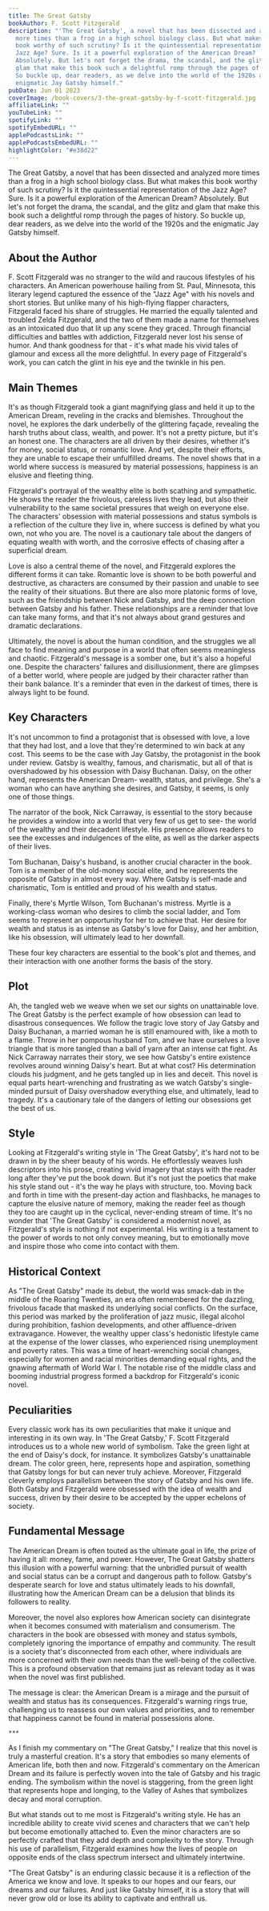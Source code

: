 ```yaml
---
title: The Great Gatsby
bookAuthor: F. Scott Fitzgerald
description: "'The Great Gatsby', a novel that has been dissected and analyzed
  more times than a frog in a high school biology class. But what makes this
  book worthy of such scrutiny? Is it the quintessential representation of the
  Jazz Age? Sure. Is it a powerful exploration of the American Dream?
  Absolutely. But let's not forget the drama, the scandal, and the glitz and
  glam that make this book such a delightful romp through the pages of history.
  So buckle up, dear readers, as we delve into the world of the 1920s and the
  enigmatic Jay Gatsby himself."
pubDate: Jun 01 2023
coverImage: /book-covers/3-the-great-gatsby-by-f-scott-fitzgerald.jpg
affiliateLink: ""
youTubeLink: ""
spotifyLink: ""
spotifyEmbedURL: ""
applePodcastsLink: ""
applePodcastsEmbedURL: ""
highlightColor: "#e38d22"
---
```


The Great Gatsby, a novel that has been dissected and analyzed more times than a frog in a high school biology class. But what makes this book worthy of such scrutiny? Is it the quintessential representation of the Jazz Age? Sure. Is it a powerful exploration of the American Dream? Absolutely. But let's not forget the drama, the scandal, and the glitz and glam that make this book such a delightful romp through the pages of history. So buckle up, dear readers, as we delve into the world of the 1920s and the enigmatic Jay Gatsby himself.

## About the Author

F. Scott Fitzgerald was no stranger to the wild and raucous lifestyles of his characters. An American powerhouse hailing from St. Paul, Minnesota, this literary legend captured the essence of the "Jazz Age" with his novels and short stories. But unlike many of his high-flying flapper characters, Fitzgerald faced his share of struggles. He married the equally talented and troubled Zelda Fitzgerald, and the two of them made a name for themselves as an intoxicated duo that lit up any scene they graced. Through financial difficulties and battles with addiction, Fitzgerald never lost his sense of humor. And thank goodness for that - it's what made his vivid tales of glamour and excess all the more delightful. In every page of Fitzgerald's work, you can catch the glint in his eye and the twinkle in his pen.

## Main Themes

It's as though Fitzgerald took a giant magnifying glass and held it up to the American Dream, reveling in the cracks and blemishes. Throughout the novel, he explores the dark underbelly of the glittering façade, revealing the harsh truths about class, wealth, and power. It's not a pretty picture, but it's an honest one. The characters are all driven by their desires, whether it's for money, social status, or romantic love. And yet, despite their efforts, they are unable to escape their unfulfilled dreams. The novel shows that in a world where success is measured by material possessions, happiness is an elusive and fleeting thing.

Fitzgerald's portrayal of the wealthy elite is both scathing and sympathetic. He shows the reader the frivolous, careless lives they lead, but also their vulnerability to the same societal pressures that weigh on everyone else. The characters' obsession with material possessions and status symbols is a reflection of the culture they live in, where success is defined by what you own, not who you are. The novel is a cautionary tale about the dangers of equating wealth with worth, and the corrosive effects of chasing after a superficial dream.

Love is also a central theme of the novel, and Fitzgerald explores the different forms it can take. Romantic love is shown to be both powerful and destructive, as characters are consumed by their passion and unable to see the reality of their situations. But there are also more platonic forms of love, such as the friendship between Nick and Gatsby, and the deep connection between Gatsby and his father. These relationships are a reminder that love can take many forms, and that it's not always about grand gestures and dramatic declarations.

Ultimately, the novel is about the human condition, and the struggles we all face to find meaning and purpose in a world that often seems meaningless and chaotic. Fitzgerald's message is a somber one, but it's also a hopeful one. Despite the characters' failures and disillusionment, there are glimpses of a better world, where people are judged by their character rather than their bank balance. It's a reminder that even in the darkest of times, there is always light to be found.

## Key Characters

It's not uncommon to find a protagonist that is obsessed with love, a love that they had lost, and a love that they're determined to win back at any cost. This seems to be the case with Jay Gatsby, the protagonist in the book under review. Gatsby is wealthy, famous, and charismatic, but all of that is overshadowed by his obsession with Daisy Buchanan. Daisy, on the other hand, represents the American Dream- wealth, status, and privilege. She's a woman who can have anything she desires, and Gatsby, it seems, is only one of those things. 

The narrator of the book, Nick Carraway, is essential to the story because he provides a window into a world that very few of us get to see- the world of the wealthy and their decadent lifestyle. His presence allows readers to see the excesses and indulgences of the elite, as well as the darker aspects of their lives. 

Tom Buchanan, Daisy's husband, is another crucial character in the book. Tom is a member of the old-money social elite, and he represents the opposite of Gatsby in almost every way. Where Gatsby is self-made and charismatic, Tom is entitled and proud of his wealth and status. 

Finally, there's Myrtle Wilson, Tom Buchanan's mistress. Myrtle is a working-class woman who desires to climb the social ladder, and Tom seems to represent an opportunity for her to achieve that. Her desire for wealth and status is as intense as Gatsby's love for Daisy, and her ambition, like his obsession, will ultimately lead to her downfall. 

These four key characters are essential to the book's plot and themes, and their interaction with one another forms the basis of the story.

## Plot

Ah, the tangled web we weave when we set our sights on unattainable love. The Great Gatsby is the perfect example of how obsession can lead to disastrous consequences. We follow the tragic love story of Jay Gatsby and Daisy Buchanan, a married woman he is still enamoured with, like a moth to a flame. Throw in her pompous husband Tom, and we have ourselves a love triangle that is more tangled than a ball of yarn after an intense cat fight. As Nick Carraway narrates their story, we see how Gatsby's entire existence revolves around winning Daisy's heart. But at what cost? His determination clouds his judgment, and he gets tangled up in lies and deceit. This novel is equal parts heart-wrenching and frustrating as we watch Gatsby's single-minded pursuit of Daisy overshadow everything else, and ultimately, lead to tragedy. It's a cautionary tale of the dangers of letting our obsessions get the best of us.

## Style

Looking at Fitzgerald's writing style in 'The Great Gatsby', it's hard not to be drawn in by the sheer beauty of his words. He effortlessly weaves lush descriptors into his prose, creating vivid imagery that stays with the reader long after they've put the book down. But it's not just the poetics that make his style stand out - it's the way he plays with structure, too. Moving back and forth in time with the present-day action and flashbacks, he manages to capture the elusive nature of memory, making the reader feel as though they too are caught up in the cyclical, never-ending stream of time. It's no wonder that 'The Great Gatsby' is considered a modernist novel, as Fitzgerald's style is nothing if not experimental. His writing is a testament to the power of words to not only convey meaning, but to emotionally move and inspire those who come into contact with them.

## Historical Context

As "The Great Gatsby" made its debut, the world was smack-dab in the middle of the Roaring Twenties, an era often remembered for the dazzling, frivolous facade that masked its underlying social conflicts. On the surface, this period was marked by the proliferation of jazz music, illegal alcohol during prohibition, fashion developments, and other affluence-driven extravagance. However, the wealthy upper class's hedonistic lifestyle came at the expense of the lower classes, who experienced rising unemployment and poverty rates. This was a time of heart-wrenching social changes, especially for women and racial minorities demanding equal rights, and the gnawing aftermath of World War I. The notable rise of the middle class and booming industrial progress formed a backdrop for Fitzgerald's iconic novel.

## Peculiarities

Every classic work has its own peculiarities that make it unique and interesting in its own way. In 'The Great Gatsby,' F. Scott Fitzgerald introduces us to a whole new world of symbolism. Take the green light at the end of Daisy's dock, for instance. It symbolizes Gatsby's unattainable dream. The color green, here, represents hope and aspiration, something that Gatsby longs for but can never truly achieve. Moreover, Fitzgerald cleverly employs parallelism between the story of Gatsby and his own life. Both Gatsby and Fitzgerald were obsessed with the idea of wealth and success, driven by their desire to be accepted by the upper echelons of society.

## Fundamental Message

The American Dream is often touted as the ultimate goal in life, the prize of having it all: money, fame, and power. However, The Great Gatsby shatters this illusion with a powerful warning: that the unbridled pursuit of wealth and social status can be a corrupt and dangerous path to follow. Gatsby's desperate search for love and status ultimately leads to his downfall, illustrating how the American Dream can be a delusion that blinds its followers to reality.

Moreover, the novel also explores how American society can disintegrate when it becomes consumed with materialism and consumerism. The characters in the book are obsessed with money and status symbols, completely ignoring the importance of empathy and community. The result is a society that's disconnected from each other, where individuals are more concerned with their own needs than the well-being of the collective. This is a profound observation that remains just as relevant today as it was when the novel was first published.

The message is clear: the American Dream is a mirage and the pursuit of wealth and status has its consequences. Fitzgerald's warning rings true, challenging us to reassess our own values and priorities, and to remember that happiness cannot be found in material possessions alone.

`***`

As I finish my commentary on "The Great Gatsby," I realize that this novel is truly a masterful creation. It's a story that embodies so many elements of American life, both then and now. Fitzgerald's commentary on the American Dream and its failure is perfectly woven into the tale of Gatsby and his tragic ending. The symbolism within the novel is staggering, from the green light that represents hope and longing, to the Valley of Ashes that symbolizes decay and moral corruption.

But what stands out to me most is Fitzgerald's writing style. He has an incredible ability to create vivid scenes and characters that we can't help but become emotionally attached to. Even the minor characters are so perfectly crafted that they add depth and complexity to the story. Through his use of parallelism, Fitzgerald examines how the lives of people on opposite ends of the class spectrum intersect and ultimately intertwine.

"The Great Gatsby" is an enduring classic because it is a reflection of the America we know and love. It speaks to our hopes and our fears, our dreams and our failures. And just like Gatsby himself, it is a story that will never grow old or lose its ability to captivate and enthrall us.